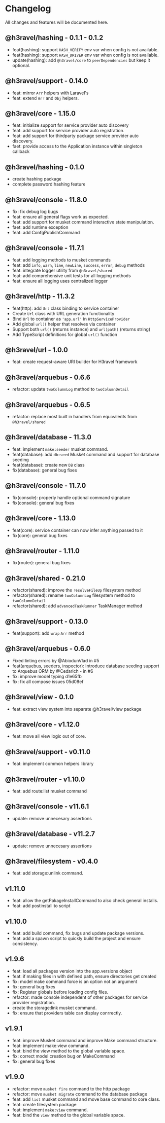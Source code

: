# Changelog

All changes and features will be documented here.

## @h3ravel/hashing - 0.1.1 - 0.1.2

- feat(hashing): support `HASH_VERIFY` env var when config is not available.
- feat(hashing): support `HASH_DRIVER` env var when config is not available.
- update(hashing): add `@h3ravel/core` to `peerDependencies` but keep it optional.

## @h3ravel/support - 0.14.0

- feat: mirror `Arr` helpers with Laravel's
- feat: extend `Arr` and `Obj` helpers.

## @h3ravel/core - 1.15.0

- feat: initialize support for service provider auto discovery
- feat: add support for service provider auto registration.
- feat: add support for thirdparty package service provider auto discovery.
- faet: provide access to the Application instance within singleton callback

## @h3ravel/hashing - 0.1.0

- create hashing package
- complete password hashing feature

## @h3ravel/console - 11.8.0

- fix: fix debug log bugs
- feat: ensure all general flags work as expected.
- feat: add support for musket command interactive state manipulation.
- faet: add runtime exception
- feat: add ConfgPublishCommand

## @h3ravel/console - 11.7.1

- feat: add logging methods to musket commands
- feat: add `info`, `warn`, `line`, `newLine`, `success`, `error`, `debug` methods
- feat: integrate logger utility from `@h3ravel/shared`
- feat: add comprehensive unit tests for all logging methods
- feat: ensure all logging uses centralized logger

## @h3ravel/http - 11.3.2

- feat(http): add `Url` class binding to service container
- Create `Url` class with URL generation functionality
- Bind `Url` to container as `'app.url'` in `HttpServiceProvider`
- Add global `url()` helper that resolves via container
- Support both `url()` (returns instance) and `url(path)` (returns string)
- Add TypeScript definitions for global `url()` function

## @h3ravel/url - 1.0.0

- feat: create request-aware URI builder for H3ravel framework

## @h3ravel/arquebus - 0.6.6

- refactor: update `twoColumnLog` method to `twoColumnDetail`

## @h3ravel/arquebus - 0.6.5

- refactor: replace most built in handlers from equivalents from `@h3ravel/shared`

## @h3ravel/database - 11.3.0

- feat: implement `make:seeder` musket command.
- feat(database): add `db:seed` Musket command and support for database seeding
- feat(database): create new `DB` class
- fix(database): general bug fixes

## @h3ravel/console - 11.7.0

- fix(console): properly handle optional command signature
- fix(console): general bug fixes

## @h3ravel/core - 1.13.0

- feat(core): service container can now infer anything passed to it
- fix(core): general bug fixes

## @h3ravel/router - 1.11.0

- fix(router): general bug fixes

## @h3ravel/shared - 0.21.0

- refactor(shared): improve the `resolveFileUp` filesystem method
- refactor(shared): rename `twoColumnLog` filesystem method to `twoColumnDetail`
- refactor(shared): add `advancedTaskRunner` TaskManager method

## @h3ravel/support - 0.13.0

- feat(support): add `wrap` `Arr` method

## @h3ravel/arquebus - 0.6.0

- Fixed linting errors by @AbiodunVlad in #5
- feat(arquebus, seeders, inspector): Introduce database seeding support to Arquebus ORM by @Cedarich - in #6
- fix: improve model typing d1e65fb
- fix: fix all compose issues 05d08ef

## @h3ravel/view - 0.1.0

- feat: extract view system into separate @h3ravel/view package

## @h3ravel/core - v1.12.0

- feat: move all view logic out of core.

## @h3ravel/support - v0.11.0

- feat: implement common helpers library

## @h3ravel/router - v1.10.0

- feat: add route:list musket command

## @h3ravel/console - v11.6.1

- update: remove unnecesary assertions

## @h3ravel/database - v11.2.7

- update: remove unnecesary assertions

## @h3ravel/filesystem - v0.4.0

- feat: add storage:unlink command.

## v1.11.0

- feat: allow the getPakageInstallCommand to also check general installs.
- feat: add postinstall to script

## v1.10.0

- feat: add build command, fix bugs and update package versions.
- feat: add a spawn script to quickly build the project and ensure consistency.

## v1.9.6

- feat: load all packages version into the app.versions object
- feat: if making files in with defined path, ensure directories get created
- fix: model make command force is an option not an argument
- fix: general bug fixes
- fix: Register globals before loading config files.
- refactor: made console independent of other packages for service provider registration.
- create the storage:link musket command.
- fix: ensure that providers table can display conrrectly.

## v1.9.1

- feat: improve Musket command and improve Make command structure.
- feat: implement make:view command.
- feat: bind the view method to the global variable space.
- fix: correct model creation bug on MakeCommand
- fix: general bug fixes

## v1.9.0

- refactor: move `musket fire` command to the http package
- refactor: move `musket migrate` command to the database package
- feat: add `list` musket command and move base command to core class.
- feat: create filesystem package
- feat: implement `make:view` command.
- feat: bind the `view` method to the global variable space.

